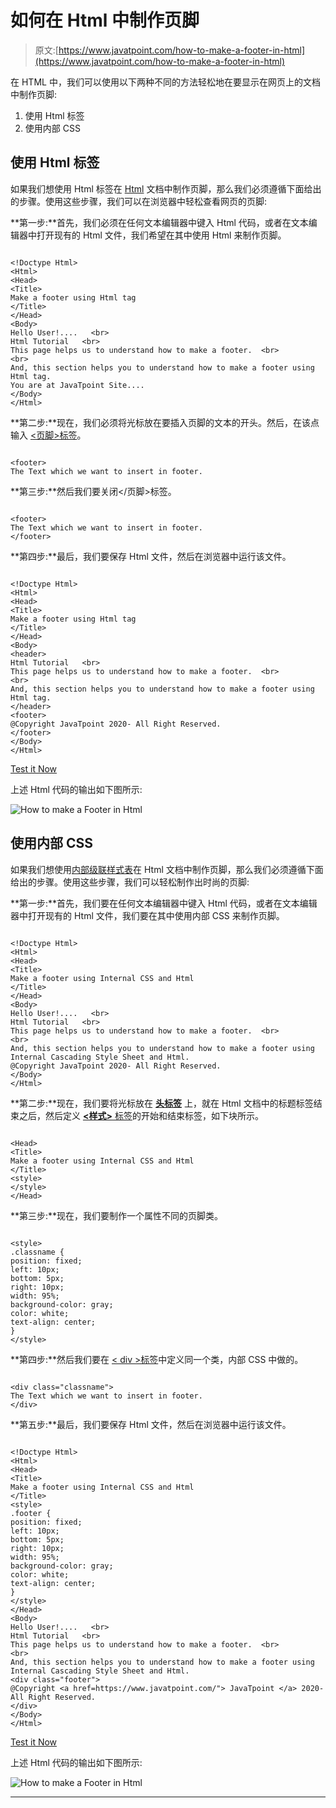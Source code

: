 # 如何在 Html 中制作页脚

> 原文:[https://www.javatpoint.com/how-to-make-a-footer-in-html](https://www.javatpoint.com/how-to-make-a-footer-in-html)

在 HTML 中，我们可以使用以下两种不同的方法轻松地在要显示在网页上的文档中制作页脚:

1.  使用 Html 标签
2.  使用内部 CSS

## 使用 Html 标签

如果我们想使用 Html 标签在 [Html](https://www.javatpoint.com/html-tutorial) 文档中制作页脚，那么我们必须遵循下面给出的步骤。使用这些步骤，我们可以在浏览器中轻松查看网页的页脚:

**第一步:**首先，我们必须在任何文本编辑器中键入 Html 代码，或者在文本编辑器中打开现有的 Html 文件，我们希望在其中使用 Html 来制作页脚。

```

<!Doctype Html>
<Html>   
<Head>    
<Title>   
Make a footer using Html tag
</Title>
</Head>
<Body> 
Hello User!....   <br>
Html Tutorial   <br>
This page helps us to understand how to make a footer.  <br>
<br>
And, this section helps you to understand how to make a footer using Html tag.
You are at JavaTpoint Site.... 
</Body>
</Html>

```

**第二步:**现在，我们必须将光标放在要插入页脚的文本的开头。然后，在该点输入 [<页脚>标签](https://www.javatpoint.com/html-footer-tag)。

```

<footer>
The Text which we want to insert in footer.

```

**第三步:**然后我们要关闭</页脚>标签。

```

<footer>
The Text which we want to insert in footer.
</footer>

```

**第四步:**最后，我们要保存 Html 文件，然后在浏览器中运行该文件。

```

<!Doctype Html>
<Html>   
<Head>    
<Title>   
Make a footer using Html tag
</Title>
</Head>
<Body>
<header>
Html Tutorial   <br>
This page helps us to understand how to make a footer.  <br>
<br>
And, this section helps you to understand how to make a footer using Html tag.
</header>
<footer>
@Copyright JavaTpoint 2020- All Right Reserved. 
</footer>
</Body>
</Html>

```

[Test it Now](https://www.javatpoint.com/oprweb/test.jsp?filename=how-to-make-a-footer-in-html-1)

上述 Html 代码的输出如下图所示:

![How to make a Footer in Html](img/f6293549ac5f5f1faf32bf47313721b9.png)

## 使用内部 CSS

如果我们想使用[内部级联样式表](https://www.javatpoint.com/internal-css)在 Html 文档中制作页脚，那么我们必须遵循下面给出的步骤。使用这些步骤，我们可以轻松制作出时尚的页脚:

**第一步:**首先，我们要在任何文本编辑器中键入 Html 代码，或者在文本编辑器中打开现有的 Html 文件，我们要在其中使用内部 CSS 来制作页脚。

```

<!Doctype Html>
<Html>   
<Head>    
<Title>   
Make a footer using Internal CSS and Html
</Title>
</Head>
<Body> 
Hello User!....   <br>
Html Tutorial   <br>
This page helps us to understand how to make a footer.  <br>
<br>
And, this section helps you to understand how to make a footer using Internal Cascading Style Sheet and Html.
@Copyright JavaTpoint 2020- All Right Reserved. 
</Body>
</Html>

```

**第二步:**现在，我们要将光标放在 [**头标签**](https://www.javatpoint.com/html-head) 上，就在 Html 文档中的标题标签结束之后，然后定义 [**<样式>** 标签](https://www.javatpoint.com/html-style)的开始和结束标签，如下块所示。

```

<Head>    
<Title>   
Make a footer using Internal CSS and Html
</Title>
<style>     
</style>
</Head>

```

**第三步:**现在，我们要制作一个属性不同的页脚类。

```

<style>
.classname {
position: fixed;
left: 10px;
bottom: 5px;
right: 10px; 
width: 95%;
background-color: gray;
color: white;
text-align: center;
}
</style>

```

**第四步:**然后我们要在 [< div >标签](https://www.javatpoint.com/html-div-tag)中定义同一个类，内部 CSS 中做的。

```

<div class="classname">
The Text which we want to insert in footer.
</div>

```

**第五步:**最后，我们要保存 Html 文件，然后在浏览器中运行该文件。

```

<!Doctype Html>
<Html>   
<Head>    
<Title>   
Make a footer using Internal CSS and Html
</Title>
<style>
.footer {
position: fixed;
left: 10px;
bottom: 5px;
right: 10px; 
width: 95%;
background-color: gray;
color: white;
text-align: center;
}
</style>
</Head>
<Body> 
Hello User!....   <br>
Html Tutorial   <br>
This page helps us to understand how to make a footer.  <br>
<br>
And, this section helps you to understand how to make a footer using Internal Cascading Style Sheet and Html.
<div class="footer">
@Copyright <a href=https://www.javatpoint.com/"> JavaTpoint </a> 2020- All Right Reserved. 
</div>
</Body>
</Html>

```

[Test it Now](https://www.javatpoint.com/oprweb/test.jsp?filename=how-to-make-a-footer-in-html-2)

上述 Html 代码的输出如下图所示:

![How to make a Footer in Html](img/d510e082370fd8ddde50fad35804a424.png)

* * *
